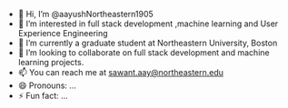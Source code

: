 - 👋 Hi, I’m @aayushNortheastern1905
- 👀 I’m interested in full stack development ,machine learning and User Experience Engineering
- 🌱 I’m currently a graduate student at Northeastern University, Boston
- 💞️ I’m looking to collaborate on full stack development and machine learning projects.
- 📫 You can reach me at sawant.aay@northeastern.edu
- 😄 Pronouns: ...
- ⚡ Fun fact: ...

<!---
aayushNortheastern1905/aayushNortheastern1905 is a ✨ special ✨ repository because its `README.md` (this file) appears on your GitHub profile.
You can click the Preview link to take a look at your changes.
--->
